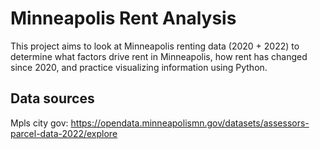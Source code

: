 # Minneapolis Rent Analysis

This project aims to look at Minneapolis renting data (2020 + 2022) to determine what factors drive rent in Minneapolis, how rent has changed since 2020, and practice visualizing information using Python.


## Data sources
Mpls city gov: https://opendata.minneapolismn.gov/datasets/assessors-parcel-data-2022/explore 
 

